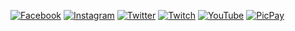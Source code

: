 [![Facebook](https://img.shields.io/badge/-Facebook-3b5998?style=flat-square&logo=Facebook&logoColor=white)](https://www.facebook.com/limadeacacio2/ "Facebook")
[![Instagram](https://img.shields.io/badge/-Instagram-3f729b?style=flat-square&logo=Instagram&logoColor=white)](https://www.instagram.com/acaciolima12/ "Instagram")
[![Twitter](https://img.shields.io/badge/-Twitter-518677?style=flat-square&logo=Twitter&logoColor=white)](https://twitter.com/limadeacacio "Twitter")
[![Twitch](https://img.shields.io/badge/-Twitch-d2d34f?style=flat-square&logo=Twitch&logoColor=white)](https://www.twitch.tv/limazia "Twitch")
[![YouTube](https://img.shields.io/badge/-YouTube-f62f5b?style=flat-square&logo=YouTube&logoColor=white)](https://www.youtube.com/channel/UC-5N5yRu4-YMCF-fYm5X6Vg "YouTube")
[![PicPay](https://img.shields.io/badge/-PicPay-9b2a2f?style=flat-square&logo=Unknow&logoColor=white)](https://app.picpay.com/user/limazia "PicPay")
